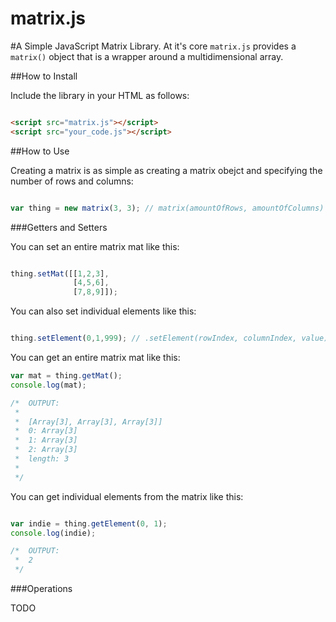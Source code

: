 matrix.js
=========

#A Simple JavaScript Matrix Library. 
At it's core ```matrix.js``` provides a ```matrix()``` object that is a wrapper around a multidimensional array.

##How to Install

Include the library in your HTML as follows:

```html

<script src="matrix.js"></script>
<script src="your_code.js"></script>
```

##How to Use

Creating a matrix is as simple as creating a matrix obejct and specifying the number of rows and columns:

```js

var thing = new matrix(3, 3); // matrix(amountOfRows, amountOfColumns)
```

###Getters and Setters

You can set an entire matrix mat like this:

```js

thing.setMat([[1,2,3],
			  [4,5,6],
			  [7,8,9]]);
```

You can also set individual elements like this:

```js

thing.setElement(0,1,999); // .setElement(rowIndex, columnIndex, value)
```

You can get an entire matrix mat like this:

```js
var mat = thing.getMat();
console.log(mat);

/*  OUTPUT:
 * 
 *	[Array[3], Array[3], Array[3]]
 *	0: Array[3]
 *	1: Array[3]
 *	2: Array[3]
 *	length: 3
 *
 */

```

You can get individual elements from the matrix like this:

```js

var indie = thing.getElement(0, 1);
console.log(indie);

/*  OUTPUT:
 *	2
 */
```

###Operations

TODO
